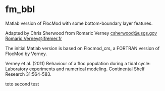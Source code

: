 fm_bbl
==========

Matlab version of FlocMod with some bottom-boundary layer features.

Adapted by Chris Sherwood from Romaric Verney
csherwood@usgs.gov
Romaric.Verney@ifremer.fr

The initial Matlab version is based on Flocmod_crs,
a FORTRAN version of FlocMod by Verney.

Verney et al. (2011) Behaviour of a floc population during a tidal cycle:
Laboratory experiments and numerical modeling.
Continental Shelf Research 31:564-583.



toto
second test